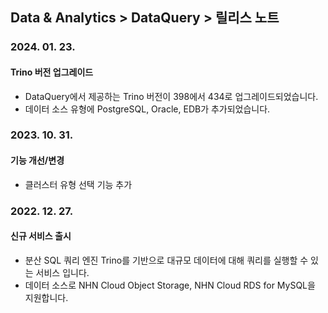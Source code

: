 ## Data & Analytics > DataQuery > 릴리스 노트

### 2024. 01. 23.   
#### Trino 버전 업그레이드
* DataQuery에서 제공하는 Trino 버전이 398에서 434로 업그레이드되었습니다.
* 데이터 소스 유형에 PostgreSQL, Oracle, EDB가 추가되었습니다.

### 2023. 10. 31.
#### 기능 개선/변경
* 클러스터 유형 선택 기능 추가

### 2022. 12. 27.

#### 신규 서비스 출시

* 분산 SQL 쿼리 엔진 Trino를 기반으로 대규모 데이터에 대해 쿼리를 실행할 수 있는 서비스 입니다.
* 데이터 소스로 NHN Cloud Object Storage, NHN Cloud RDS for MySQL을 지원합니다.
